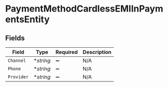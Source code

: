 # PaymentMethodCardlessEMIInPaymentsEntity


## Fields

| Field              | Type               | Required           | Description        |
| ------------------ | ------------------ | ------------------ | ------------------ |
| `Channel`          | **string*          | :heavy_minus_sign: | N/A                |
| `Phone`            | **string*          | :heavy_minus_sign: | N/A                |
| `Provider`         | **string*          | :heavy_minus_sign: | N/A                |